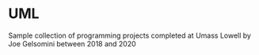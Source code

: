 # UML
Sample collection of programming projects completed at Umass Lowell by Joe Gelsomini between 2018 and 2020
